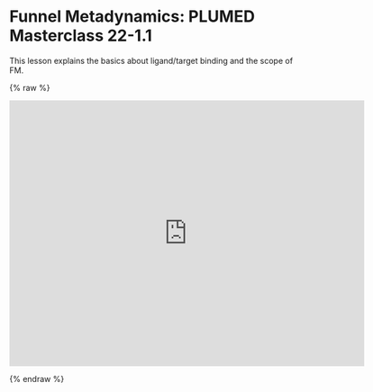 # Funnel Metadynamics: PLUMED Masterclass 22-1.1

This lesson explains the basics about ligand/target binding and the scope of FM.

{% raw %}
<p align="center"><iframe width="630" height="472" src="https://www.youtube.com/embed/HCI_FtnSnck?si=ISWIctF6nGdAmZu1" frameborder="0" allowfullscreen></iframe></p>
{% endraw %}
